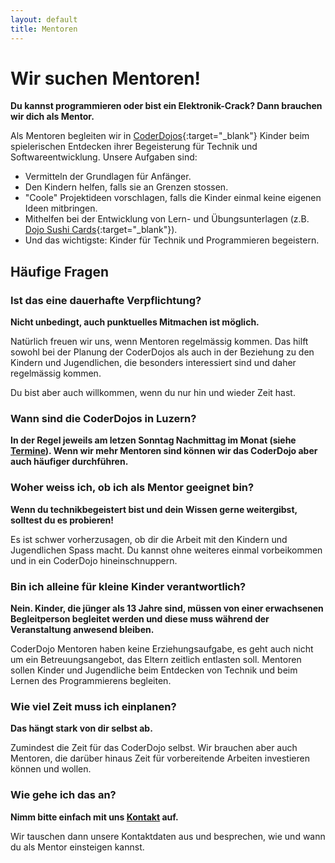 ```yaml
---
layout: default
title: Mentoren
---
```


# Wir suchen Mentoren!

**Du kannst programmieren oder bist ein Elektronik-Crack? Dann brauchen wir dich als Mentor.**

Als Mentoren begleiten wir in [CoderDojos](http://www.coderdojo.com "Internationale CoderDojo Webseite"){:target="_blank"} Kinder beim spielerischen Entdecken ihrer Begeisterung für Technik und Softwareentwicklung. Unsere Aufgaben sind:

* Vermitteln der Grundlagen für Anfänger.
* Den Kindern helfen, falls sie an Grenzen stossen.
* "Coole" Projektideen vorschlagen, falls die Kinder einmal keine eigenen Ideen mitbringen.
* Mithelfen bei der Entwicklung von Lern- und Übungsunterlagen (z.B. [Dojo Sushi Cards](http://kata.coderdojo.com/wiki/Sushi "Beschreibung von Dojo Sushi im CoderDojo Wiki"){:target="_blank"}).
* Und das wichtigste: Kinder für Technik und Programmieren begeistern.


## Häufige Fragen

### Ist das eine dauerhafte Verpflichtung?

**Nicht unbedingt, auch punktuelles Mitmachen ist möglich.**

Natürlich freuen wir uns, wenn Mentoren regelmässig kommen. Das hilft sowohl bei der Planung der CoderDojos als auch in der Beziehung zu den Kindern und Jugendlichen, die besonders interessiert sind und daher regelmässig kommen.

Du bist aber auch willkommen, wenn du nur hin und wieder Zeit hast.

### Wann sind die CoderDojos in Luzern?

**In der Regel jeweils am letzen Sonntag Nachmittag im Monat (siehe [Termine](/termine.html)). Wenn wir mehr Mentoren sind können wir das CoderDojo aber auch häufiger durchführen.**


### Woher weiss ich, ob ich als Mentor geeignet bin?

**Wenn du technikbegeistert bist und dein Wissen gerne weitergibst, solltest du es probieren!**

Es ist schwer vorherzusagen, ob dir die Arbeit mit den Kindern und Jugendlichen Spass macht. Du kannst ohne weiteres einmal vorbeikommen und in ein CoderDojo hineinschnuppern.

### Bin ich alleine für kleine Kinder verantwortlich?

**Nein. Kinder, die jünger als 13 Jahre sind, müssen von einer erwachsenen Begleitperson begleitet werden und diese muss während der Veranstaltung anwesend bleiben.**

CoderDojo Mentoren haben keine Erziehungsaufgabe, es geht auch nicht um ein Betreuungsangebot, das Eltern zeitlich entlasten soll. Mentoren sollen Kinder und Jugendliche beim Entdecken von Technik und beim Lernen des Programmierens begleiten.

### Wie viel Zeit muss ich einplanen?

**Das hängt stark von dir selbst ab.**

Zumindest die Zeit für das CoderDojo selbst. Wir brauchen aber auch Mentoren, die darüber hinaus Zeit für vorbereitende Arbeiten investieren können und wollen.

### Wie gehe ich das an?

**Nimm bitte einfach mit uns [Kontakt](/kontakt.html) auf.**

Wir tauschen dann unsere Kontaktdaten aus und besprechen, wie und wann du als Mentor einsteigen kannst.

